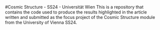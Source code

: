 #Cosmic Structure - SS24 - Universität Wien
This is a repository that contains the code used to produce the results highlighted in the article written and submitted as the focus project of the Cosmic Structure module from the University of Vienna SS24.
